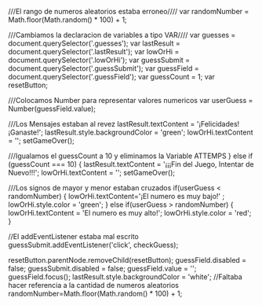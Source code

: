 ///El rango de numeros aleatorios estaba erroneo////
    var randomNumber = Math.floor(Math.random() * 100) + 1;

///Cambiamos la declaracion de variables a tipo VAR////
    var guesses = document.querySelector('.guesses');
    var lastResult = document.querySelector('.lastResult');
    var lowOrHi = document.querySelector('.lowOrHi');
    var guessSubmit = document.querySelector('.guessSubmit');
    var guessField = document.querySelector('.guessField');
    var guessCount = 1;
    var resetButton;

///Colocamos Number para representar valores numericos
      var userGuess = Number(guessField.value);

///Los Mensajes estaban al revez
        lastResult.textContent = '¡Felicidades! ¡Ganaste!';
        lastResult.style.backgroundColor = 'green';
        lowOrHi.textContent = '';
        setGameOver();

///Igualamos el guessCount a 10 y eliminamos la Variable ATTEMPS
      } else if (guessCount === 10) {
        lastResult.textContent = '¡¡¡Fin del Juego, Intentar de Nuevo!!!';
        lowOrHi.textContent = '';
        setGameOver();


 ///Los signos de mayor y menor estaban cruzados
        if(userGuess < randomNumber) {
          lowOrHi.textContent='¡El numero es muy bajo!' ;
          lowOrHi.style.color = 'green';
        } else if(userGuess > randomNumber) {
          lowOrHi.textContent = 'El numero es muy alto!';
          lowOrHi.style.color = 'red';
        }


//El addEventListener estaba mal escrito 
    guessSubmit.addEventListener('click', checkGuess);



 resetButton.parentNode.removeChild(resetButton);
      guessField.disabled = false;
      guessSubmit.disabled = false;
      guessField.value = '';
      guessField.focus();
      lastResult.style.backgroundColor = 'white';
      //Faltaba hacer referencia a la cantidad de numeros aleatorios
      randomNumber=Math.floor(Math.random() * 100) + 1;
